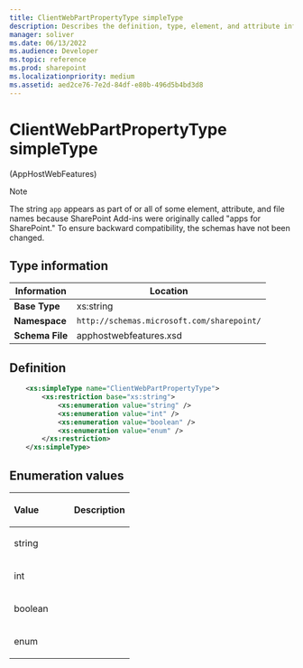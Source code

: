 ```yaml
---
title: ClientWebPartPropertyType simpleType
description: Describes the definition, type, element, and attribute information for ClientWebPartPropertyType simpleType.
manager: soliver
ms.date: 06/13/2022
ms.audience: Developer
ms.topic: reference
ms.prod: sharepoint
ms.localizationpriority: medium
ms.assetid: aed2ce76-7e2d-84df-e80b-496d5b4bd3d8
---
```


# ClientWebPartPropertyType simpleType 

(AppHostWebFeatures)

> [!NOTE] 
> The string `app` appears as part of or all of some element, attribute, and file names because SharePoint Add-ins were originally called "apps for SharePoint." To ensure backward compatibility, the schemas have not been changed.

## Type information

| Information | Location |
|-------------|----------|
| **Base Type** | xs:string |
| **Namespace** | `http://schemas.microsoft.com/sharepoint/` |
| **Schema File** | apphostwebfeatures.xsd |

## Definition

```XML
    <xs:simpleType name="ClientWebPartPropertyType">
        <xs:restriction base="xs:string">
            <xs:enumeration value="string" />
            <xs:enumeration value="int" />
            <xs:enumeration value="boolean" />
            <xs:enumeration value="enum" />
        </xs:restriction>
    </xs:simpleType>
```

## Enumeration values

<table>
<colgroup>
<col width="50%" />
<col width="50%" />
</colgroup>
<thead>
<tr class="header">
<th align="left"><p>Value</p></th>
<th align="left"><p>Description</p></th>
</tr>
</thead>
<tbody>
<tr class="odd">
<td align="left"><p>string</p></td>
<td align="left"><p></p></td>
</tr>
<tr class="even">
<td align="left"><p>int</p></td>
<td align="left"><p></p></td>
</tr>
<tr class="odd">
<td align="left"><p>boolean</p></td>
<td align="left"><p></p></td>
</tr>
<tr class="even">
<td align="left"><p>enum</p></td>
<td align="left"><p></p></td>
</tr>
</tbody>
</table>

<br/>

<br/>







